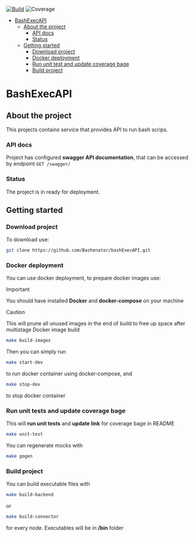 [![Build](https://github.com/Bazhenator/bashExecAPI/actions/workflows/go.yaml/badge.svg)](https://github.com/Bazhenator/bashExecAPI/actions/workflows/go.yaml)
![Coverage](https://img.shields.io/badge/Coverage-84.5%25-green)
<!-- START doctoc generated TOC please keep comment here to allow auto update -->
<!-- DON'T EDIT THIS SECTION, INSTEAD RE-RUN doctoc TO UPDATE -->
<!--   *generated with [DocToc](https://github.com/thlorenz/doctoc)* -->

- [BashExecAPI](#bashExecAPI)
  - [About the project](#about-the-project)
    - [API docs](#api-docs)
    - [Status](#status)
  - [Getting started](#getting-started)
    - [Download project](#download-project)
    - [Docker deployment](#docker-deployment)
    - [Run unit test and update coverage bage](#run-unit-test-and-update-coverage-bage)
    - [Build project](#build-project)

<!-- END doctoc generated TOC please keep comment here to allow auto update -->


# BashExecAPI

## About the project

This projects contains service that provides API to run bash scrips.

### API docs

Project has configured **swagger API documentation**, that can be accessed by endpoint `GET /swagger/`

  

### Status

The project is in ready for deployment.

## Getting started

### Download project

To download use:
```bash
git clone https://github.com/Bazhenator/bashExecAPI.git
```

### Docker deployment

You can use docker deployment, to prepare docker images use:
> [!IMPORTANT]
> You should have installed **Docker** and **docker-compose** on your machine


> [!CAUTION]
> This will prune all unused images in the end of build to free up space after multistage Docker image build
```bash
make build-images
```

Then you can simply run
```bash
make start-dev
```
to run docker container using docker-compose, and

```bash
make stop-dev
```
to stop docker container

### Run unit tests and update coverage bage

This will **run unit tests** and **update link** for coverage bage in README
```bash
make unit-test
```
You can regenerate mocks with
```bash
make gogen
```

### Build project

You can build executable files with
```bash
make build-backend
```
or
```bash
make build-connector
```
for every node.
Executables will be in **/bin** folder

